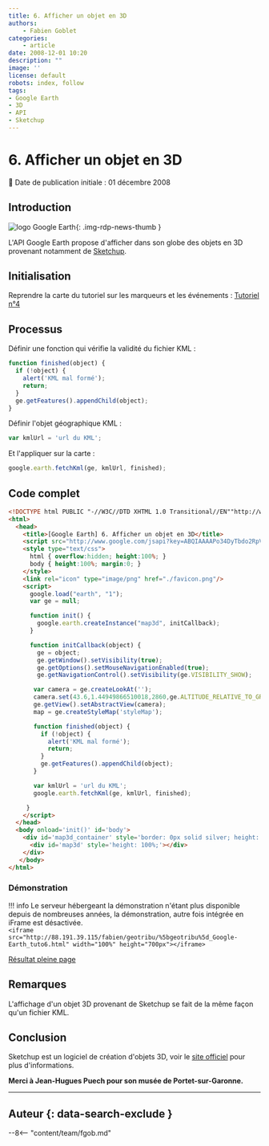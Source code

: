 ```yaml
---
title: 6. Afficher un objet en 3D
authors:
    - Fabien Goblet
categories:
    - article
date: 2008-12-01 10:20
description: ""
image: ''
license: default
robots: index, follow
tags:
- Google Earth
- 3D
- API
- Sketchup
---
```


# 6. Afficher un objet en 3D

:calendar: Date de publication initiale : 01 décembre 2008

## Introduction

![logo Google Earth](https://cdn.geotribu.fr/img/logos-icones/entreprises_association/google/googleearth.png "logo Google Earth"){: .img-rdp-news-thumb }

L'API Google Earth propose d'afficher dans son globe des objets en 3D provenant notamment de [Sketchup](http://sketchup.google.com/intl/fr/).  

## Initialisation

Reprendre la carte du tutoriel sur les marqueurs et les événements : [Tutoriel n°4](/articles/2008/2008-11-02_4-marqueurs-et-evenements/)

## Processus

Définir une fonction qui vérifie la validité du fichier KML :  

```javascript
function finished(object) {  
  if (!object) {  
    alert('KML mal formé');  
    return;  
  }  
  ge.getFeatures().appendChild(object);  
}
```

Définir l'objet géographique KML :  

```javascript
var kmlUrl = 'url du KML';
```

Et l'appliquer sur la carte :  

```javascript
google.earth.fetchKml(ge, kmlUrl, finished);
```

## Code complet


```html
<!DOCTYPE html PUBLIC "-//W3C//DTD XHTML 1.0 Transitional//EN""http://www.w3.org/TR/xhtml1/DTD/xhtml1-transitional.dtd">
<html>
  <head>
    <title>[Google Earth] 6. Afficher un objet en 3D</title>
    <script src="http://www.google.com/jsapi?key=ABQIAAAAPo34DyTbdo2RpVUvdvK1qxTVkAM76o12Ue_ZZqmwjROaqOyBLhQVBCYY9lnsLXH3mdZLo-PWW8Z1DQ"></script>
    <style type="text/css">
	  html { overflow:hidden; height:100%; }
	  body { height:100%; margin:0; }
    </style>
    <link rel="icon" type="image/png" href="./favicon.png"/>
    <script>
      google.load("earth", "1");
      var ge = null;

      function init() {
        google.earth.createInstance("map3d", initCallback);
      }

      function initCallback(object) {
        ge = object;
        ge.getWindow().setVisibility(true);
        ge.getOptions().setMouseNavigationEnabled(true);
        ge.getNavigationControl().setVisibility(ge.VISIBILITY_SHOW);

       var camera = ge.createLookAt('');
       camera.set(43.6,1.44949866510018,2860,ge.ALTITUDE_RELATIVE_TO_GROUND,190,75,10000);
       ge.getView().setAbstractView(camera);
       map = ge.createStyleMap('styleMap');

	   function finished(object) {
         if (!object) {
           alert('KML mal formé');
           return;
         }
         ge.getFeatures().appendChild(object);
       }

       var kmlUrl = 'url du KML';
       google.earth.fetchKml(ge, kmlUrl, finished);

     }
    </script>
  </head>
  <body onload='init()' id='body'>
    <div id='map3d_container' style='border: 0px solid silver; height: 100%; width: 100%;'>
      <div id='map3d' style='height: 100%;'></div>
    </div>
   </body>
</html>
```  

### Démonstration

!!! info
    Le serveur hébergeant la démonstration n'étant plus disponible depuis de nombreuses années, la démonstration, autre fois intégrée en iFrame est désactivée.  
    `<iframe src="http://88.191.39.115/fabien/geotribu/%5bgeotribu%5d_Google-Earth_tuto6.html" width="100%" height="700px"></iframe>`

[Résultat pleine page](http://88.191.39.115/fabien/geotribu/%5bgeotribu%5d_Google-Earth_tuto6.html)

## Remarques

L'affichage d'un objet 3D provenant de Sketchup se fait de la même façon qu'un fichier KML.

## Conclusion

Sketchup est un logiciel de création d'objets 3D, voir le [site officiel](http://sketchup.google.com/intl/fr/) pour plus d'informations.

**Merci à Jean-Hugues Puech pour son musée de Portet-sur-Garonne.**

----

## Auteur {: data-search-exclude }

--8<-- "content/team/fgob.md"

